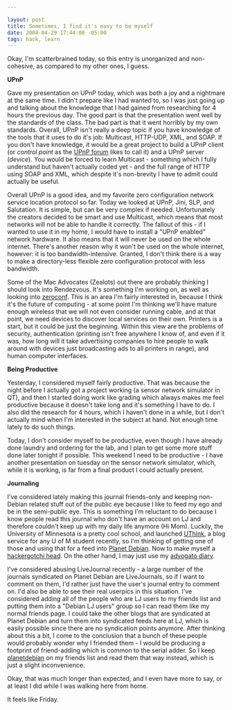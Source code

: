 ```yaml
--- 

layout: post
title: Sometimes, I find it's easy to be myself
date: 2004-04-29 17:44:00 -05:00
tags: hack, learn
---
```

Okay, I'm scatterbrained today, so this entry is unorganized and non-cohesive, as compared to my other ones, I guess.

<strong>UPnP</strong>

Gave my presentation on UPnP today, which was both a joy and a nightmare at the same time.  I didn't prepare like I had wanted to, so I was just going up and talking about the knowledge that I had gained from researching for 4 hours the previous day.   The good part is that the presentation went well by the standards of the class.  The bad part is that it went horribly by my own standards.  Overall, UPnP isn't really a deep topic if you have knowledge of the tools that it uses to do it's job: Multicast, HTTP-UDP, XML, and SOAP.  If you don't have knowledge, it would be a great project to build a UPnP client (or <em>control point</em> as the <a href="http://www.upnp.org">UPnP forum</a> likes to call it) and a UPnP server (<em>device</em>).  You would be forced to learn Multicast - something which I fully understand but haven't actually coded yet - and the full range of HTTP using SOAP and XML, which despite it's non-brevity I have to admit could actually be useful.

Overall UPnP is a good idea, and my favorite zero configuration network service location protocol so far.  Today we looked at UPnP, Jini, SLP, and Salutation.  It is simple, but can be very complex if needed.  Unfortunately the creators decided to be smart and use Multicast, which means that most networks will not be able to handle it correctly.  The fallout of this - if I wanted to use it in my home, I would have to install a "UPnP enabled" network hardware.  It also means that it will never be used on the whole internet.   There's another reason why it won't be used on the whole internet, however: it is too bandwidth-intensive.   Granted, I don't think there is a way to make a directory-less flexible zero configuration protocol with less bandwidth.

Some of the Mac Advocates (Zealots) out there are probably thinking I should look into Rendezvous.  It's something I'm working on, as well as looking into <a href="http://www.zeroconf.org">zeroconf</a>.  This is an area I'm fairly interested in, because I think it's the future of computing - at some point I'm thinking we'll have mature enough wireless that we will not even consider running cable, and at that point, we need devices to discover local services on their own.  Printers is a start, but it could be just the beginning.  Within this view are the problems of security, authentication (printing isn't free anywhere I know of, and even if it was, how long will it take advertising companies to hire people to walk around with devices just broadcasting ads to all printers in range), and human computer interfaces.

<strong>Being Productive</strong>

Yesterday, I considered myself fairly productive.  That was because the night before I actually got a project working (a sensor network simulator in QT), and then I started doing work like grading which always makes me feel productive because it doesn't take long and it's something I have to do.  I also did the research for 4 hours, which I haven't done in a while, but I don't actually mind when I'm interested in the subject at hand.  Not enough time lately to do such things.

Today, I don't consider myself to be productive, even though I have already done laundry and ordering for the lab, and I plan to get some more stuff done later tonight if possible. This weekend I need to be productive - I have another presentation on tuesday on the sensor network simulator, which, while it is working, is far from a final product I could actually present.

<strong>Journaling</strong>

I've considered lately making this journal friends-only and keeping non-Debian related stuff out of the public eye because I like to feed my ego and be in the semi-public eye.  This is something I'm reluctant to do because I know people read this journal who don't have an account on LJ and therefore couldn't keep up with my daily life anymore (Hi Mom).  Luckily, the University of Minnesota is a pretty cool school, and launched <a href="http://blog.lib.umn.edu">UThink</a>, a blog service for any U of M student recently, so I'm thinking of getting one of those and using that for a feed into <a href="http://planet.debian.net">Planet Debian</a>.  Now to make myself a <a href="http://www.livejournal.com/users/wouterverhelst/21322.html">hackergotchi head</a>.  On the other hand, I may just use my <a href="http://www.advogato.org/person/jamuraa/">advogato diary</a>.

I've considered abusing LiveJournal recently - a large number of the journals syndicated on Planet Debian are LiveJournals, so if I want to comment on them, I'd rather just have the user's journal entry to comment on.  I'd also be able to see their real userpics in this situation.  I've considered adding all of the people who are LJ users to my friends list and putting them into a "Debian LJ users" group so I can read them like my normal friends page.  I could take the other blogs that are syndicated at Planet Debian and turn them into syndicated feeds here at LJ, which is easily possible since there are no syndication points anymore.  After thinking about this a bit, I come to the conclusion that a bunch of these people would probably wonder why I friended them - I would be producing a footprint of friend-adding which is common to the serial adder.  So I keep <a href="http://planetdebian.livejournal.com">planetdebian</a> on my friends list and read them that way instead, which is just a slight inconvenience.

Okay, that was much longer than expected, and I even have more to say, or at least I did while I was walking here from home.

It feels like Friday.
